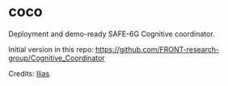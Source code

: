 # coco
Deployment and demo-ready SAFE-6G Cognitive coordinator.

Initial version in this repo: https://github.com/FRONT-research-group/Cognitive_Coordinator

Credits: [Ilias](https://github.com/IliasAlex) 